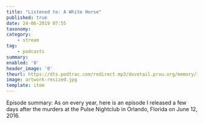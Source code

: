 ```yaml
---
title: "Listened to: A White Horse"
published: true
date: 24-06-2019 07:55
taxonomy:
category:
	- stream
tag:
	- podcasts
summary:
enabled: '0'
header_image: '0'
theurl: https://dts.podtrac.com/redirect.mp3/dovetail.prxu.org/memory/1148a693-9645-44a6-8d8b-8b3b857edec2/thememorypalace.mp3
image: artwork-resized.jpg
template: item
---
```

 
Episode summary: As on every year, here is an episode I released a few days after the murders at the Pulse Nightclub in Orlando, Florida on June 12, 2016.
